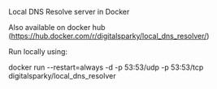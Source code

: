 Local DNS Resolve server in Docker

Also available on docker hub (https://hub.docker.com/r/digitalsparky/local_dns_resolver/)

Run locally using:

docker run --restart=always -d -p 53:53/udp -p 53:53/tcp digitalsparky/local_dns_resolver
